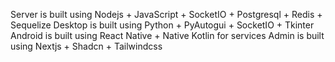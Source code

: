 Server is built using Nodejs + JavaScript + SocketIO + Postgresql + Redis + Sequelize
Desktop is built using Python + PyAutogui + SocketIO + Tkinter
Android is built using React Native + Native Kotlin for services
Admin is built using Nextjs + Shadcn + Tailwindcss
